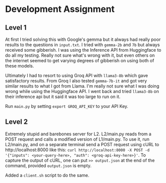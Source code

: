 # Development Assignment

## Level 1

At first I tried solving this with Google's gemma but it always had really poor results to the questions in `input.txt`. I tried with `gemma-2b` and `7b` but always received some gibberish. I was using the Inference API from Huggingface to do all my testing. Really not sure what's wrong with it, but even others on the internet seemed to get varying degrees of gibberish on using both of these models.

Ultimately I had to resort to using Groq API with `llama3-8b` which gave satisfactory results. From Groq I also tested `gemma-7b-it` and got very similar results to what I got from Llama. I'm really not sure what I was doing wrong while using the Huggingface API. I went back and tried `llama3-8b` on their inference api but it said it was too large to run on it. 

Run `main.py` by setting `export GROQ_API_KEY` to your API Key.

## Level 2

Extremely stupid and barebones server for L2. L2/main.py reads from a POST request and calls a modified version of L1/main.py. To use it, run L2/main.py, and on a separate terminal send a POST request using cURL to http://localhost:8000 like this: `curl http://localhost:8000 -X POST -d '{"inputs": <your-query-here>, "auth": <groq-api-key-here>}'`. To capture the output of cURL, one can put `>> output.json` at the end of the command, provided `output.json` is empty. 

Added a `client.sh` script to do the same. 
